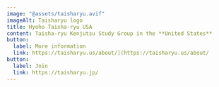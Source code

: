 ```yaml
---
image: "@assets/taisharyu.avif"
imageAlt: Taisharyu logo
title: Hyoho Taisha-ryu USA
content: Taisha-ryu Kenjutsu Study Group in the **United States**
button:
  label: More information
  link: https://taisharyu.us/about/](https://taisharyu.us/about/
button:
  label: Join
  link: https://taisharyu.jp/
---
```

